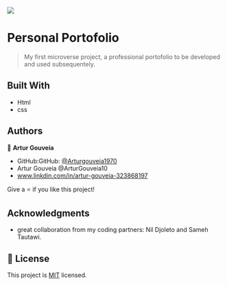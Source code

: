 ![](https://img.shields.io/badge/Microverse-blueviolet)

# Personal Portofolio

> My first microverse project, a professional portofolio to be developed and used subsequentely.

## Built With

- Html
- css

## Authors

👤 **Artur Gouveia**

- GitHub:GitHub: [@Arturgouveia1970](https://github.com/Arturgouveia1970)
- Artur Gouveia @ArturGouveia10
- www.linkdin.com/in/artur-gouveia-323868197

Give a ⭐️ if you like this project!

## Acknowledgments

- great collaboration from my coding partners: Nil Djoleto and Sameh Tautawi.

## 📝 License

This project is [MIT](./MIT.md) licensed.
